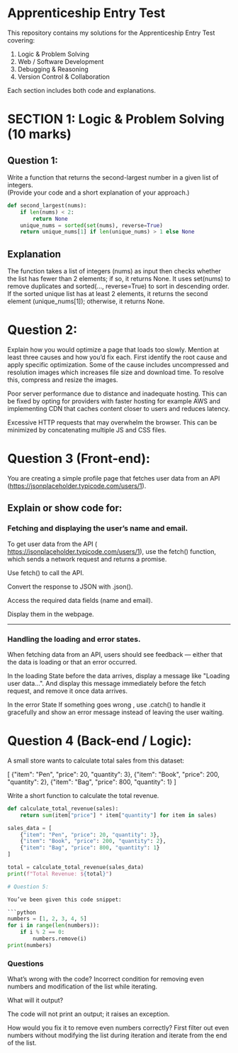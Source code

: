 # Apprenticeship Entry Test

This repository contains my solutions for the Apprenticeship Entry Test covering:
1. Logic & Problem Solving  
2. Web / Software Development  
3. Debugging & Reasoning  
4. Version Control & Collaboration

Each section includes both code and explanations.

# SECTION 1: Logic & Problem Solving (10 marks)

## Question 1:
Write a function that returns the second-largest number in a given list of integers.  
(Provide your code and a short explanation of your approach.)

```python
def second_largest(nums):
    if len(nums) < 2:
        return None
    unique_nums = sorted(set(nums), reverse=True)
    return unique_nums[1] if len(unique_nums) > 1 else None
````
## Explanation

The function takes a list of integers (nums) as input then checks whether the list has fewer than 2 elements; if so, it returns None.
It uses set(nums) to remove duplicates and sorted(..., reverse=True) to sort in descending order.
If the sorted unique list has at least 2 elements, it returns the second element (unique_nums[1]); otherwise, it returns None.

# Question 2:
Explain how you would optimize a page that loads too slowly. Mention at least three causes and how you’d fix each.
First identify the root cause and apply specific optimization. 
Some of the cause includes uncompressed and resolution images which increases file size and download time. To resolve this, compress and resize the images.  

Poor server performance due to distance and inadequate hosting. This can be fixed by opting for providers with faster hosting for example AWS and implementing CDN that caches content closer to users and reduces latency.  

Excessive HTTP requests that may overwhelm the browser. This can be minimized by concatenating multiple JS and CSS files.

# Question 3 (Front-end):

You are creating a simple profile page that fetches user data from an API (https://jsonplaceholder.typicode.com/users/1).

## Explain or show code for:

### Fetching and displaying the user’s name and email.

To get user data from the API ( https://jsonplaceholder.typicode.com/users/1), use the fetch() function, which sends a network request and returns a promise.

Use fetch() to call the API.

Convert the response to JSON with .json().

Access the required data fields (name and email).

Display them in the webpage.

---

### Handling the loading and error states.

When fetching data from an API, users should see feedback — either that the data is loading or that an error occurred.

In the loading State before the data arrives, display a message like "Loading user data...". And display this message immediately before the fetch request, and remove it once data arrives.

In the error State If something goes wrong , use .catch() to handle it gracefully and show an error message instead of leaving the user waiting.

# Question 4 (Back-end / Logic):

A small store wants to calculate total sales from this dataset:

[
  {"item": "Pen", "price": 20, "quantity": 3},
  {"item": "Book", "price": 200, "quantity": 2},
  {"item": "Bag", "price": 800, "quantity": 1}
]

Write a short function to calculate the total revenue.

```python
def calculate_total_revenue(sales):
    return sum(item["price"] * item["quantity"] for item in sales)

sales_data = [
    {"item": "Pen", "price": 20, "quantity": 3},
    {"item": "Book", "price": 200, "quantity": 2},
    {"item": "Bag", "price": 800, "quantity": 1}
]

total = calculate_total_revenue(sales_data)
print(f"Total Revenue: ${total}")

# Question 5:

You’ve been given this code snippet:

```python
numbers = [1, 2, 3, 4, 5]
for i in range(len(numbers)):
    if i % 2 == 0:
        numbers.remove(i)
print(numbers)
````
### Questions 
What’s wrong with the code?
Incorrect condition for removing even numbers and modification of the list while iterating.

What will it output?

The code will not print an output; it raises an exception.

How would you fix it to remove even numbers correctly?
First filter out even numbers without modifying the list during iteration and iterate from the end of the list.




